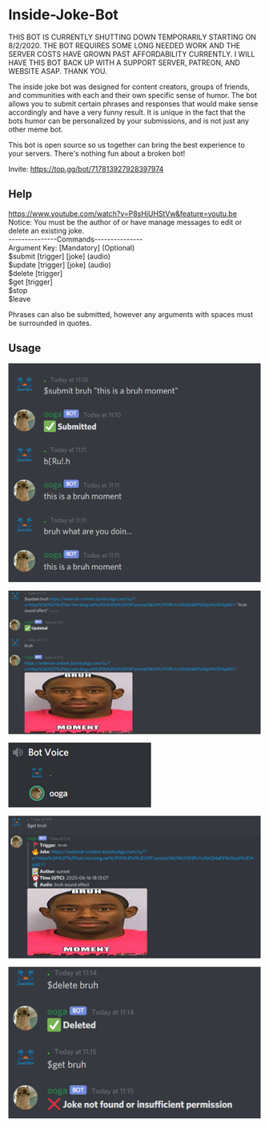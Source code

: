 # Inside-Joke-Bot

THIS BOT IS CURRENTLY SHUTTING DOWN TEMPORARILY STARTING ON 8/2/2020. THE BOT REQUIRES SOME LONG NEEDED WORK AND THE SERVER COSTS HAVE GROWN PAST AFFORDABILITY CURRENTLY. 
I WILL HAVE THIS BOT BACK UP WITH A SUPPORT SERVER, PATREON, AND WEBSITE ASAP. THANK YOU.

The inside joke bot was designed for content creators, groups of friends, and communities with each and their own specific sense of humor. The bot allows you to submit certain phrases and responses that would make sense accordingly and have a very funny result. It is unique in the fact that the bots humor can be personalized by your submissions, and is not just any other meme bot.

This bot is open source so us together can bring the best experience to your servers. There's nothing fun about a broken bot!

Invite: https://top.gg/bot/717813927928397974

## Help
https://www.youtube.com/watch?v=P8sHjUHStVw&feature=youtu.be <br />
Notice: You must be the author of or have manage messages to edit or delete an existing joke. <br />
---------------Commands--------------- <br />
Argument Key: [Mandatory] (Optional) <br />
$submit [trigger] [joke] (audio) <br />
$update [trigger] [joke] (audio) <br />
$delete [trigger] <br />
$get [trigger] <br />
$stop <br />
$leave <br />

Phrases can also be submitted, however any arguments with spaces must be surrounded in quotes.


## Usage

![alt text](https://github.com/sunset-developer/Inside-Joke-Bot/blob/master/images/ooga1.PNG)

![alt text](https://github.com/sunset-developer/Inside-Joke-Bot/blob/master/images/ooga3.PNG)

![alt text](https://github.com/sunset-developer/Inside-Joke-Bot/blob/master/images/ooga2.PNG)

![alt text](https://github.com/sunset-developer/Inside-Joke-Bot/blob/master/images/ooga4.PNG)

![alt text](https://github.com/sunset-developer/Inside-Joke-Bot/blob/master/images/ooga5.PNG)


